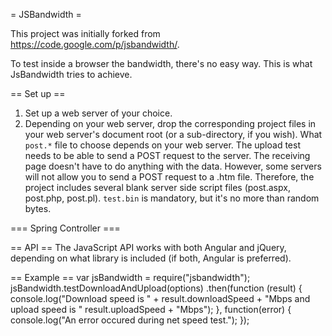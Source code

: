 = JSBandwidth =

This project was initially forked from https://code.google.com/p/jsbandwidth/.

To test inside a browser the bandwidth, there's no easy way. This is what JsBandwidth tries to achieve.

== Set up ==
1. Set up a web server of your choice.
2. Depending on your web server, drop the corresponding project files in your web server's document root (or a sub-directory, if you wish). What `post.*` file to choose depends on your web server. The upload test needs to be able to send a POST request to the server. The receiving page doesn't have to do anything with the data. However, some servers will not allow you to send a POST request to a .htm file. Therefore, the project includes several blank server side script files (post.aspx, post.php, post.pl). `test.bin` is mandatory, but it's no more than random bytes. 

=== Spring Controller ===

== API ==
The JavaScript API works with both Angular and jQuery, depending on what library is included (if both, Angular is preferred).

== Example ==
var jsBandwidth = require("jsbandwidth");
jsBandwidth.testDownloadAndUpload(options)
		.then(function (result) {
				console.log("Download speed is " + result.downloadSpeed + "Mbps and upload speed is " result.uploadSpeed + "Mbps");
			},
			function(error) {
				console.log("An error occured during net speed test.");
			});


